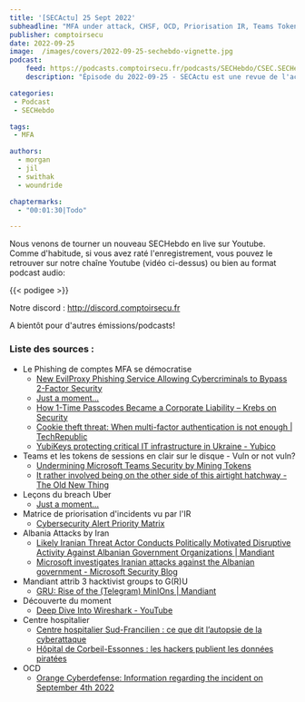 ```yaml
---
title: '[SECActu] 25 Sept 2022'
subheadline: "MFA under attack, CHSF, OCD, Priorisation IR, Teams Tokens, Albanie, etc."
publisher: comptoirsecu
date: 2022-09-25
image:  /images/covers/2022-09-25-sechebdo-vignette.jpg
podcast:
    feed: https://podcasts.comptoirsecu.fr/podcasts/SECHebdo/CSEC.SECHebdo.2022-09-25.m4a
    description: "Épisode du 2022-09-25 - SECActu est une revue de l'actualité cybersécurité réalisée en live sur Youtube, en général une fois par mois."

categories:
 - Podcast
 - SECHebdo

tags:
 - MFA

authors:
  - morgan
  - jil
  - swithak
  - woundride

chaptermarks:
  - "00:01:30|Todo"

---
```


Nous venons de tourner un nouveau SECHebdo en live sur Youtube. Comme d'habitude, si vous avez raté l'enregistrement, vous pouvez le retrouver sur notre chaîne Youtube (vidéo ci-dessus) ou bien au format podcast audio:

{{< podigee >}}

Notre discord : <http://discord.comptoirsecu.fr>

A bientôt pour d'autres émissions/podcasts!

### Liste des sources :

*  Le Phishing de comptes MFA se démocratise
    * [New EvilProxy Phishing Service Allowing Cybercriminals to Bypass 2-Factor Security](https://thehackernews.com/2022/09/new-evilproxy-phishing-service-allowing.html)
    * [Just a moment...](https://www.bleepingcomputer.com/news/security/new-evilproxy-service-lets-all-hackers-use-advanced-phishing-tactics/)
    * [How 1-Time Passcodes Became a Corporate Liability – Krebs on Security](https://krebsonsecurity.com/2022/08/how-1-time-passcodes-became-a-corporate-liability/)
    * [Cookie theft threat: When multi-factor authentication is not enough | TechRepublic](https://www.techrepublic.com/article/cookie-theft-threat-when-multi-factor-authentication-is-not-enough/)
    * [YubiKeys protecting critical IT infrastructure in Ukraine - Yubico](https://www.yubico.com/blog/yubikeys-protecting-critical-it-infrastructure-in-ukraine/)
*  Teams et les tokens de sessions en clair sur le disque  - Vuln or not vuln?
    * [Undermining Microsoft Teams Security by Mining Tokens](https://www.vectra.ai/blogpost/undermining-microsoft-teams-security-by-mining-tokens)
    * [It rather involved being on the other side of this airtight hatchway - The Old New Thing](https://devblogs.microsoft.com/oldnewthing/20060508-22/?p=31283)
*  Leçons du breach Uber
    * [Just a moment...](https://www.bleepingcomputer.com/news/security/uber-hacked-internal-systems-breached-and-vulnerability-reports-stolen/)
*  Matrice de priorisation d'incidents vu par l'IR
    * [Cybersecurity Alert Priority Matrix](https://blog.joshlemon.com.au/cybersecurity-alert-priority-matrix-92a20fe8d955)
*  Albania Attacks by Iran
    * [Likely Iranian Threat Actor Conducts Politically Motivated Disruptive Activity Against Albanian Government Organizations | Mandiant](https://www.mandiant.com/resources/blog/likely-iranian-threat-actor-conducts-politically-motivated-disruptive-activity-against)
    * [Microsoft investigates Iranian attacks against the Albanian government - Microsoft Security Blog](https://www.microsoft.com/security/blog/2022/09/08/microsoft-investigates-iranian-attacks-against-the-albanian-government/)
*  Mandiant attrib 3 hacktivist groups to G(R)U
    * [GRU: Rise of the (Telegram) MinIOns | Mandiant](https://www.mandiant.com/resources/blog/gru-rise-telegram-minions)
*  Découverte du moment
    * [Deep Dive Into Wireshark - YouTube](https://m.youtube.com/playlist?list=PLBNtagSCmDWyUcCsdq7m5ljKYDYTNG9R1)
*  Centre hospitalier
    * [Centre hospitalier Sud-Francilien : ce que dit l’autopsie de la cyberattaque](https://www.lemagit.fr/actualites/252524725/Centre-hospitalier-Sud-Francilien-ce-que-dit-lautopsie-de-la-cyberattaque)
    * [Hôpital de Corbeil-Essonnes : les hackers publient les données piratées](https://www.francetvinfo.fr/internet/securite-sur-internet/cyberattaques/hopital-de-corbeil-essonnes-les-hackers-publient-les-donnees-piratees_5380585.html)
*  OCD
    * [Orange Cyberdefense: Information regarding the incident on September 4th 2022](https://www.orangecyberdefense.com/global/news/orange-cyberdefense/information-regarding-the-incident-on-september-4th-2022)
